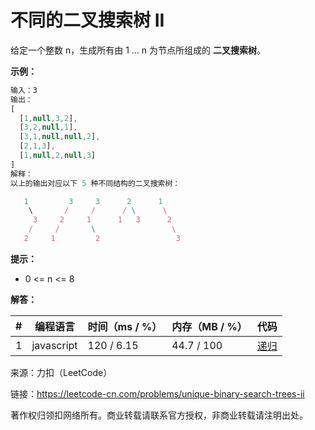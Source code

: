 # 不同的二叉搜索树 II

给定一个整数 n，生成所有由 1 ... n 为节点所组成的 **二叉搜索树**。

**示例：**

``` javascript
输入：3
输出：
[
  [1,null,3,2],
  [3,2,null,1],
  [3,1,null,null,2],
  [2,1,3],
  [1,null,2,null,3]
]
解释：
以上的输出对应以下 5 种不同结构的二叉搜索树：

   1         3     3      2      1
    \       /     /      / \      \
     3     2     1      1   3      2
    /     /       \                 \
   2     1         2                 3
```

**提示：**

- 0 <= n <= 8

**解答：**

**#**|**编程语言**|**时间（ms / %）**|**内存（MB / %）**|**代码**
--|--|--|--|--
1|javascript|120 / 6.15|44.7 / 100|[递归](./javascript/ac_v1.js)

来源：力扣（LeetCode）

链接：https://leetcode-cn.com/problems/unique-binary-search-trees-ii

著作权归领扣网络所有。商业转载请联系官方授权，非商业转载请注明出处。
